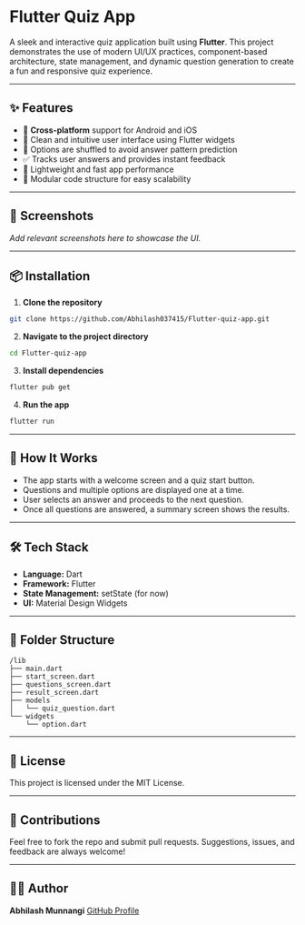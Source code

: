 # Flutter Quiz App

A sleek and interactive quiz application built using **Flutter**. This project demonstrates the use of modern UI/UX practices, component-based architecture, state management, and dynamic question generation to create a fun and responsive quiz experience.

---

## ✨ Features

* 📱 **Cross-platform** support for Android and iOS
* 🎨 Clean and intuitive user interface using Flutter widgets
* 🔀 Options are shuffled to avoid answer pattern prediction
* ✅ Tracks user answers and provides instant feedback
* 🚀 Lightweight and fast app performance
* 🧱 Modular code structure for easy scalability

---

## 📸 Screenshots

*Add relevant screenshots here to showcase the UI.*

---

## 📦 Installation

1. **Clone the repository**

```bash
git clone https://github.com/Abhilash037415/Flutter-quiz-app.git
```

2. **Navigate to the project directory**

```bash
cd Flutter-quiz-app
```

3. **Install dependencies**

```bash
flutter pub get
```

4. **Run the app**

```bash
flutter run
```

---

## 🧠 How It Works

* The app starts with a welcome screen and a quiz start button.
* Questions and multiple options are displayed one at a time.
* User selects an answer and proceeds to the next question.
* Once all questions are answered, a summary screen shows the results.

---

## 🛠️ Tech Stack

* **Language:** Dart
* **Framework:** Flutter
* **State Management:** setState (for now)
* **UI:** Material Design Widgets

---

## 📂 Folder Structure

```
/lib
├── main.dart
├── start_screen.dart
├── questions_screen.dart
├── result_screen.dart
├── models
│   └── quiz_question.dart
└── widgets
    └── option.dart
```

---

## 📄 License

This project is licensed under the MIT License.

---

## 🙌 Contributions

Feel free to fork the repo and submit pull requests. Suggestions, issues, and feedback are always welcome!

---

## 👨‍💻 Author

**Abhilash Munnangi**
[GitHub Profile](https://github.com/Abhilash037415)
